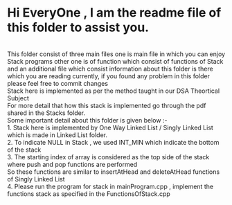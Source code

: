 # Hi EveryOne , I am the readme file of this folder to assist you.
<br>
This folder consist of three main files one is main file in which you can enjoy Stack programs other one is of function which consist of functions of Stack and an additional file which consist information about this folder is there which you are reading currently, if you found any problem in this folder please feel free to commit changes
<br>
Stack here is implemented as per the method taught in our DSA Theortical Subject
<br>
For more detail that how this stack is implemented go through the pdf shared in the Stacks folder.
<br>
Some important detail about this folder is given below :-
<br>
1. Stack here is implemented by One Way Linked List / Singly Linked List which is made in Linked List folder.
<br>
2. To indicate NULL in Stack , we used INT_MIN which indicate the bottom of the stack
<br>
3. The starting index of array is considered as the top side of the stack where push and pop functions are performed
<br>
So these functions are similar to insertAtHead and deleteAtHead functions of Singly Linked List
<br>
4. Please run the program for stack in mainProgram.cpp , implement the functions stack as specified in the FunctionsOfStack.cpp